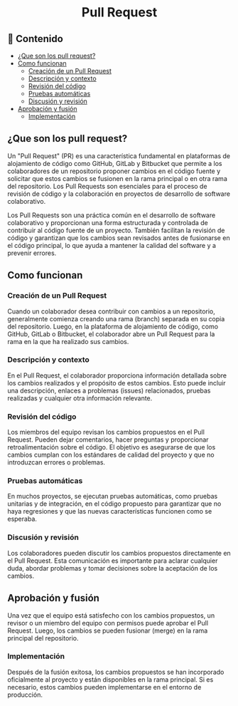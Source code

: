 <h1 align="center">Pull Request</h1>

<h2>📑 Contenido</h2>

- [¿Que son los pull request?](#que-son-los-pull-request)
- [Como funcionan](#como-funcionan)
  - [Creación de un Pull Request](#creación-de-un-pull-request)
  - [Descripción y contexto](#descripción-y-contexto)
  - [Revisión del código](#revisión-del-código)
  - [Pruebas automáticas](#pruebas-automáticas)
  - [Discusión y revisión](#discusión-y-revisión)
- [Aprobación y fusión](#aprobación-y-fusión)
  - [Implementación](#implementación)

## ¿Que son los pull request?

Un "Pull Request" (PR) es una característica fundamental en plataformas de alojamiento de código como GitHub, GitLab y Bitbucket que permite a los colaboradores de un repositorio proponer cambios en el código fuente y solicitar que estos cambios se fusionen en la rama principal o en otra rama del repositorio. Los Pull Requests son esenciales para el proceso de revisión de código y la colaboración en proyectos de desarrollo de software colaborativo.

Los Pull Requests son una práctica común en el desarrollo de software colaborativo y proporcionan una forma estructurada y controlada de contribuir al código fuente de un proyecto. También facilitan la revisión de código y garantizan que los cambios sean revisados antes de fusionarse en el código principal, lo que ayuda a mantener la calidad del software y a prevenir errores.

## Como funcionan

### Creación de un Pull Request

Cuando un colaborador desea contribuir con cambios a un repositorio, generalmente comienza creando una rama (branch) separada en su copia del repositorio. Luego, en la plataforma de alojamiento de código, como GitHub, GitLab o Bitbucket, el colaborador abre un Pull Request para la rama en la que ha realizado sus cambios.

### Descripción y contexto

En el Pull Request, el colaborador proporciona información detallada sobre los cambios realizados y el propósito de estos cambios. Esto puede incluir una descripción, enlaces a problemas (issues) relacionados, pruebas realizadas y cualquier otra información relevante.

### Revisión del código

Los miembros del equipo revisan los cambios propuestos en el Pull Request. Pueden dejar comentarios, hacer preguntas y proporcionar retroalimentación sobre el código. El objetivo es asegurarse de que los cambios cumplan con los estándares de calidad del proyecto y que no introduzcan errores o problemas.

### Pruebas automáticas

En muchos proyectos, se ejecutan pruebas automáticas, como pruebas unitarias y de integración, en el código propuesto para garantizar que no haya regresiones y que las nuevas características funcionen como se esperaba.

### Discusión y revisión

Los colaboradores pueden discutir los cambios propuestos directamente en el Pull Request. Esta comunicación es importante para aclarar cualquier duda, abordar problemas y tomar decisiones sobre la aceptación de los cambios.

## Aprobación y fusión

Una vez que el equipo está satisfecho con los cambios propuestos, un revisor o un miembro del equipo con permisos puede aprobar el Pull Request. Luego, los cambios se pueden fusionar (merge) en la rama principal del repositorio.

### Implementación

Después de la fusión exitosa, los cambios propuestos se han incorporado oficialmente al proyecto y están disponibles en la rama principal. Si es necesario, estos cambios pueden implementarse en el entorno de producción.
